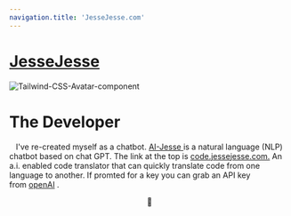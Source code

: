 ```yaml
---
navigation.title: 'JesseJesse.com'
---
```


# [JesseJesse](https://jessejesse.com/)

<div class="avatar">
    <img src="https://res.cloudinary.com/dtgecw0ze/image/upload/v1702298495/XYZ/11_yvltta.png" alt="Tailwind-CSS-Avatar-component" />
  </div>
  </div>
  
  <generic-panel>
    <div class="flex flex-col">
      <h1 class="text-3xl md:text-5xl mb-5">The Developer</h1>
      <p class="md:text-lg">&nbsp;&nbsp;&nbsp;I've re-created myself as a chatbot.&nbsp;<a href="https://ai.jessejesse.com" class="text-primary">AI-Jesse&nbsp;</a>is a natural language (NLP) chatbot based on chat GPT. The link at the top is&nbsp;<a href="https://code.jessejesse.com" class="text-primary">code.jessejesse.com.</a>&nbsp;An a.i. enabled code translator that can quickly translate code from one language to another. If promted for a key you can grab an API key from&nbsp;<a href="https://openai.com" class="text-primary">openAI</a>&nbsp.</p>
 
    
  
<center><div className="mockup-phone border-primary">
  <div className="camera"></div>
  <div className="display">
    <div className="artboard artboard-demo phone-1">🌼</div>
  </div>
</div></center>

</template>




<script>
import { useHead } from '#app';
import { definePageMeta } from '#imports';
import GenericPanel from '~/components/commons/GenericPanel';
import ogBanner from '../assets/images/nuxtwind-daisy-og-banner.jpg';
export default {
  components: {
    GenericPanel,
  },
  setup () {
    definePageMeta({
      layout: 'default',
    });
    useHead({
      title: 'Jesse',
      description: 'Nuxtwind Daisy is a starter template for Nuxt.js 3 + Tailwind CSS + Daisy UI with additional installed setup for custom font, icons, animation, and more.',
      link: [
        { rel: 'icon', type: 'image/png', href: '/favicon.png' },
      ],
      meta: [
        {
          hid: 'og:image',
          name: 'og:image',
          property: 'og:image',
          content: ogBanner,
        },
      ],
    });
    return {};
  },
};
</script>
